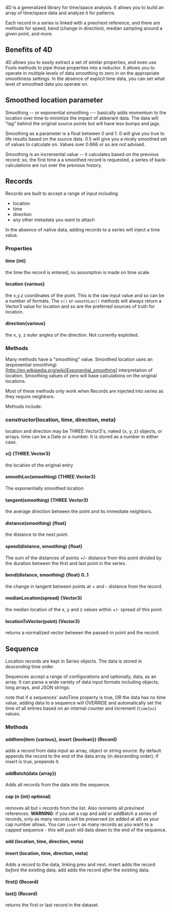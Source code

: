 4D is a generalized library for time/space analysis. It allows you to build an array of time/space data and analyze it
for patterns.

Each record in a series is linked with a prev/next reference, and there are methods for speed, bend (change in direction),
median sampling around a given point, and more.

## Benefits of 4D

4D allows you to easily extract a set of similar properties, and even use Fools methods
to pipe those properties into a reductor. It allows you to operate in multiple levels of
data smoothing to zero in on the appropriate smoothness settings. In the absence
of explicit time data, you can set what level of smoothed data you operate on.

## Smoothed location parameter

Smoothing -- or exponential smoothing --- basically adds momentum to the location over time
to minimize the impact of abberant data. The data will "lag" behind the original source points
but will have less bumps and jags.

Smoothing as a parameter is a float between 0 and 1. 0 will give you true to life results
based on the source data. 0.5 will give you a nicely smoothed set of values to calculate on.
Values over 0.666 or so are not advised.

Smoothing is an incremental value -- it calculates based on the previous record; so, the first time a
a smoothed record is requested, a series of back-calculations are run over the previous history.



## Records

Records are built to accept a range of input including
* location
* time
* direction
* any other metadata you want to attach

In the absence of native data, adding records to a series will inject a time value.

### Properties

#### time {int}
the time the record is entered; no assumption is made on time scale.

#### location {various}
the x,y.z coordinates of the point. This is the raw input value and so can be
a number of formats. The `v()` or `smoothLoc()` methods will always return a Vector3
value for location and so are the preferred sources of truth for location.

#### direction{various}
the x, y, z euler angles of the direction. Not currently exploited.

### Methods

Many methods have a "smoothing" value. Smoothed location uses an (exponential smoothing)[http://en.wikipedia.org/wiki/Exponential_smoothing]
interpretation of location. Smoothing values of zero will base calculations on the original locations.

Most of these methods only work when Records are injected into series as they require neighbors.

Methods include:

### *constructor*(location, time, direction, meta)
location and direction may be THREE.Vector3's, naked {x, y, z} objects, or arrays.
time can be a Date or a number. It is stored as a number in either case.

#### v() {THREE.Vector3}
the location of the original entry

#### smoothLoc(smoothing) {THREE.Vector3}
The exponentially smoothed location

#### tangent(smoothing) {THREE.Vector3}
the average direction between the point and its immediate neighbors.

#### distance(smoothing) {float}
the distance to the next point.

#### speed(distance, smoothing) {float}
The sum of the distances of points +/- distance from this point
divided by the duration between the first and last point in the series.

#### bend(distance, smoothing) {float} 0..1
the change in tangent between points at + and - distance from the record.

#### medianLocation(spread) {Vector3}
the median location of the x, y and z values within +/- spread of this point.

#### locationToVector(point) {Vector3}
returns a normalized vector between the passed-in point and the record.

## Sequence
Location records are kept in Series objects. The data is stored in *descending* time order.

Sequences accept a range of configurations and optionally, data, as an array.
It can parse a wide variety of data input formats including objects, long arrays, and JSON strings.

note that if a sequences' autoTime property is true, OR the data has no time value,
adding data to a sequence will OVERRIDE and automatically
set the time of all entries based on an internal counter and increment (`timeInc`) values.

### Methods

#### addItem(item {various}, insert {boolean}) {Record}
adds a record from data input as array, object or string source.
By default appends the record to the end of the data array (in descending order);
if insert is true, prepends it.

#### addBatch(data {array})
Adds all records from the data into the sequence.

#### cap (n {int} optional)
removes all but `n` records from the list. Also reorients all prev/next references.
**WARNING**: if you set a cap and add or addBatch a series of records, only as many records
will be preserved (or added at all) as your cap number allows. You can `insert` as many
records as you want to a capped sequence - this will push old data down to the end of the sequence.

#### add (location, time, direction, meta)
#### insert (location, time, direction, meta)
Adds a record to the data, linking prev and next. insert adds the record *before*
the existing data; add adds the record *after* the existing data.

#### first() {Record}
#### last() {Record}

returns the first or last record in the dataset.